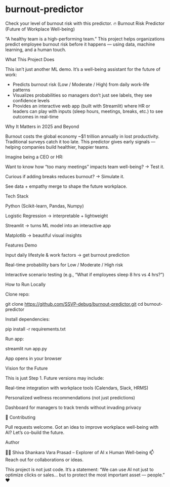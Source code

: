 # burnout-predictor
Check your level of burnout risk with this predictor.
🔥 Burnout Risk Predictor (Future of Workplace Well-being)

“A healthy team is a high-performing team.”
This project helps organizations predict employee burnout risk before it happens — using data, machine learning, and a human touch.

 What This Project Does

This isn’t just another ML demo.
It’s a well-being assistant for the future of work:

* Predicts burnout risk (Low / Moderate / High) from daily work-life patterns
* Visualizes probabilities so managers don’t just see labels, they see confidence levels
* Provides an interactive web app (built with Streamlit) where HR or leaders can play with inputs (sleep hours, meetings, breaks, etc.) to see outcomes in real-time

 Why It Matters in 2025 and Beyond

 Burnout costs the global economy ~$1 trillion annually in lost productivity.
Traditional surveys catch it too late. This predictor gives early signals — helping companies build healthier, happier teams.

Imagine being a CEO or HR:

Want to know how “too many meetings” impacts team well-being? → Test it.

Curious if adding breaks reduces burnout? → Simulate it.

See data + empathy merge to shape the future workplace.

 Tech Stack

Python  (Scikit-learn, Pandas, Numpy)

Logistic Regression → interpretable + lightweight

Streamlit → turns ML model into an interactive app

Matplotlib → beautiful visual insights

 Features Demo

Input daily lifestyle & work factors → get burnout prediction

Real-time probability bars for Low / Moderate / High risk

Interactive scenario testing (e.g., “What if employees sleep 8 hrs vs 4 hrs?”)

 How to Run Locally

Clone repo:

git clone https://github.com/SSVP-debug/burnout-predictor.git
cd burnout-predictor


Install dependencies:

pip install -r requirements.txt


Run app:

streamlit run app.py


App opens in your browser 

 Vision for the Future

This is just Step 1. Future versions may include:

Real-time integration with workplace tools (Calendars, Slack, HRMS)

Personalized wellness recommendations (not just predictions)

Dashboard for managers to track trends without invading privacy

🤝 Contributing

Pull requests welcome. Got an idea to improve workplace well-being with AI? Let’s co-build the future.

 Author

👩‍💻 Shiva Shankara Vara Prasad – Explorer of AI x Human Well-being
📫 Reach out for collaborations or ideas.

 This project is not just code. It’s a statement:
“We can use AI not just to optimize clicks or sales… but to protect the most important asset — people.” ❤️
